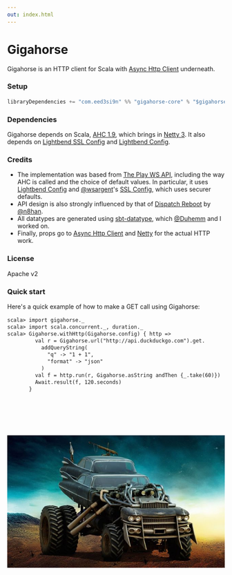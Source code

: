 ```yaml
---
out: index.html
---
```


  [AHC]: https://github.com/AsyncHttpClient/async-http-client/tree/1.9.x
  [netty]: http://netty.io
  [sslconfig]: https://github.com/typesafehub/ssl-config
  [config]: https://github.com/typesafehub/config
  [ws]: https://www.playframework.com/documentation/2.5.x/ScalaWS
  [dispatch]: http://dispatch.databinder.net/Dispatch.html
  [datatype]: http://www.scala-sbt.org/0.13/docs/Datatype.html
  [@wsargent]: https://github.com/wsargent
  [@n8han]: https://github.com/n8han
  [@Duhemm]: https://github.com/Duhemm

Gigahorse
=========

Gigahorse is an HTTP client for Scala with [Async Http Client][AHC] underneath.

### Setup

```scala
libraryDependencies += "com.eed3si9n" %% "gigahorse-core" % "$gigahorse_version$"
```

### Dependencies

Gigahorse depends on Scala, [AHC 1.9][AHC], which brings in [Netty 3][netty].
It also depends on [Lightbend SSL Config][sslconfig] and [Lightbend Config][config].

### Credits

- The implementation was based from [The Play WS API][ws],
  including the way AHC is called and the choice of default values.
  In particular, it uses [Lightbend Config][config] and [@wsargent][@wsargent]'s [SSL Config][sslconfig],
  which uses securer defaults.
- API design is also strongly influenced by that of [Dispatch Reboot][dispatch] by [@n8han][@n8han].
- All datatypes are generated using [sbt-datatype][datatype], which [@Duhemm][@Duhemm] and I worked on.
- Finally, props go to [Async Http Client][AHC] and [Netty][netty] for the actual HTTP work.

### License

Apache v2

### Quick start

Here's a quick example of how to make a GET call using Gigahorse:

```console
scala> import gigahorse._
scala> import scala.concurrent._, duration._
scala> Gigahorse.withHttp(Gigahorse.config) { http =>
         val r = Gigahorse.url("http://api.duckduckgo.com").get.
           addQueryString(
             "q" -> "1 + 1",
             "format" -> "json"
           )
         val f = http.run(r, Gigahorse.asString andThen {_.take(60)})
         Await.result(f, 120.seconds)
       }
```

<div style="margin: 100px"></div>

![Gigahorse](files/gigahorse.jpg)

